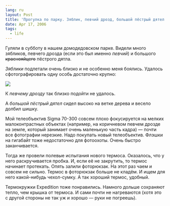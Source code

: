 ```yaml
---
lang: ru
layout: Post
title: 'Прогулка по парку. Зяблик, певчий дрозд, большой пёстрый дятел и испытания термоса'
date: Apr 17, 2006
tags:
  - life
---
```


Гуляли в субботу в нашем домодедовском парке. Видели много зябликов, певчего дрозда (если это был именно *певчий*) и большого ~~краснояйцего~~ пёстрого дятла.

*Зяблики* подлетали очень близко и не особенно меня боялись. Удалось сфотографировать одну особь достаточно крупно:

![](http://wow.sapegin.me/361A1P3e3g1E/MG-4952.jpg)

К *певчему дрозду* так близко подойти не удалось.

А *большой пёстрый дятел* сидел высоко на ветке дерева и весело долбил шишку.

Мой телеобъектив Sigma 70-300 совсем плохо фокусируется на мелких малоконтрастных объектах (например, на коричневом певчем дрозде на земле, который занимает очень маленькую часть кадра) — почти все фотографии нерезкие. Надо покупать новый телеобъектив. Флэшки на гигабайт тоже недостаточно для фотоохоты. Очень быстро заканчивается.

Тогда же провели полевые испытания нового термоса. Оказалось, что у него раскручивается пробка. И, если её не закрутить, то термос начинает протекать. Опять залили фоторюкзак. На этот раз чаем и совсем не сильно. Термос в фоторюкзак больше не кладём. И ищем для него какой-нибудь чехол-сумку. А так хороший термос, удобный.

Термокружки Expedition тоже понравились. Намного дольше сохраняют тепло, чем крышка от термоса. И сами почти не нагреваются (хотя это с другой стороны не так уж и хорошо — руки не погреешь).
